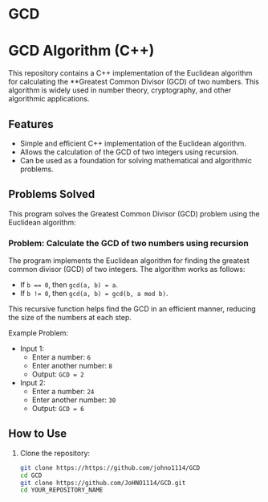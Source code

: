 # GCD
# GCD Algorithm (C++)

This repository contains a C++ implementation of the Euclidean algorithm for calculating the **Greatest Common Divisor (GCD) of two numbers. This algorithm is widely used in number theory, cryptography, and other algorithmic applications.

## Features
- Simple and efficient C++ implementation of the Euclidean algorithm.
- Allows the calculation of the GCD of two integers using recursion.
- Can be used as a foundation for solving mathematical and algorithmic problems.

## Problems Solved

This program solves the Greatest Common Divisor (GCD) problem using the Euclidean algorithm:

### Problem: Calculate the GCD of two numbers using recursion

The program implements the Euclidean algorithm for finding the greatest common divisor (GCD) of two integers. The algorithm works as follows:

- If `b == 0`, then `gcd(a, b) = a`.
- If `b != 0`, then `gcd(a, b) = gcd(b, a mod b)`.

This recursive function helps find the GCD in an efficient manner, reducing the size of the numbers at each step.

Example Problem:
- Input 1:
    - Enter a number: `6`
    - Enter another number: `8`
    - Output: `GCD = 2`
- Input 2:
    - Enter a number: `24`
    - Enter another number: `30`
    - Output: `GCD = 6`

## How to Use

1. Clone the repository:
   ```bash
   git clone https://https://github.com/johno1114/GCD
   cd GCD
   git clone https://github.com/JoHNO1114/GCD.git
   cd YOUR_REPOSITORY_NAME

